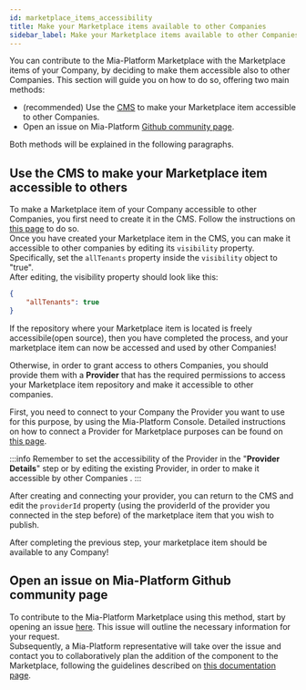 ```yaml
---
id: marketplace_items_accessibility
title: Make your Marketplace items available to other Companies
sidebar_label: Make your Marketplace items available to other Companies
---
```


You can contribute to the Mia-Platform Marketplace with the Marketplace items of your Company, by deciding to make them accessible also to other Companies. This section will guide you on how to do so, offering two main methods:

* (recommended) Use the [CMS](/business_suite/guide_cms.md) to make your Marketplace item accessible to other Companies.
* Open an issue on Mia-Platform [Github community page](https://github.com/mia-platform/community).

Both methods will be explained in the following paragraphs.

## Use the CMS to make your Marketplace item accessible to others

To make a Marketplace item of your Company accessible to other Companies, you first need to create it in the CMS. Follow the instructions on [this page](/marketplace/add_to_marketplace/contributing_overview.md#how-to-configure-a-new-component) to do so.  
Once you have created your Marketplace item in the CMS, you can make it accessible to other companies by editing its `visibility` property. Specifically, set the `allTenants` property inside the `visibility` object to "true".  
After editing, the visibility property should look like this:

```json
{
    "allTenants": true
}
```

If the repository where your Marketplace item is located is freely accessibile(open source), then you have completed the process, and your marketplace item can now be accessed and used by other Companies!

Otherwise, in order to grant access to others Companies, you should provide them with a **Provider** that has the required permissions to access your Marketplace item repository and make it accessible to other companies.

First, you need to connect to your Company the Provider you want to use for this purpose, by using the Mia-Platform Console. Detailed instructions on how to connect a Provider for Marketplace purposes can be found on [this page](/development_suite/set-up-infrastructure/configure-provider.mdx#connect-a-provider-for-marketplace).  

:::info
Remember to set the accessibility of the Provider in the "**Provider Details**" step or by editing the existing Provider, in order to make it accessible by other Companies .
:::

After creating and connecting your provider, you can return to the CMS and edit the `providerId` property (using the providerId of the provider you connected in the step before) of the marketplace item that you wish to publish.

After completing the previous step, your marketplace item should be available to any Company!

## Open an issue on Mia-Platform Github community page

To contribute to the Mia-Platform Marketplace using this method, start by opening an issue [here](https://github.com/mia-platform/community/issues/new?assignees=%40mia-platform%2Fsig-marketplace&labels=marketplace&projects=&template=marketplace-contribution.yaml&title=%5BNew+marketplace+item%5D%3A+). This issue will outline the necessary information for your request.  
Subsequently, a Mia-Platform representative will take over the issue and contact you to collaboratively plan the addition of the component to the Marketplace, following the guidelines described on [this documentation page](/marketplace/add_to_marketplace/contributing_overview.md).

